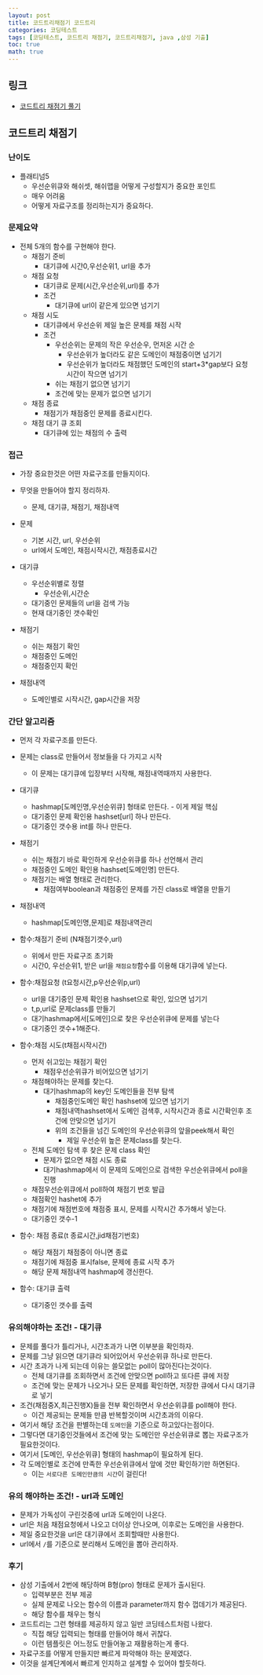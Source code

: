 ```yaml
---
layout: post
title: 코드트리채점기 코드트리
categories: 코딩테스트
tags: [코딩테스트, 코드트리 채점기, 코드트리채점기, java ,삼성 기출]
toc: true
math: true
---
```


## 링크

- [코드트리 채점기 풀기](https://www.codetree.ai/training-field/frequent-problems/problems/codetree-judger/description)

## 코드트리 채점기

### 난이도

- 플래티넘5
  - 우선순위큐와 해쉬셋, 해쉬맵을 어떻게 구성할지가 중요한 포인트
  - 매우 어려움
  - 어떻게 자료구조를 정리하는지가 중요하다.

### 문제요약

- 전체 5개의 함수를 구현해야 한다.
  - 채점기 준비
    - 대기큐에 시간0,우선순위1, url을 추가
  - 채점 요청
    - 대기큐로 문제(시간,우선순위,url)를 추가
    - 조건
      - 대기큐에 url이 같은게 있으면 넘기기
  - 채점 시도
    - 대기큐에서 우선순위 제일 높은 문제를 채점 시작
    - 조건
      - 우선순위는 문제의 작은 우선순우, 먼저온 시간 순
        - 우선순위가 높더라도 같은 도메인이 채점중이면 넘기기
        - 우선순위가 높더라도 채점했던 도메인의 start+3*gap보다 요청 시간이 작으면 넘기기
      - 쉬는 채점기 없으면 넘기기
      - 조건에 맞는 문제가 없으면 넘기기
  - 채점 종료
    - 채점기가 채점중인 문제를 종료시킨다.
  - 채점 대기 큐 조회
    - 대기큐에 있는 채점의 수 출력

### 접근

- 가장 중요한것은 어떤 자료구조를 만들지이다.
- 무엇을 만들어야 할지 정리하자.
  - 문제, 대기큐, 채점기, 채점내역

- 문제
  - 기본 시간, url, 우선순위
  - url에서 도메인, 채점시작시간, 채점종료시간
- 대기큐
  - 우선순위별로 정렬
    - 우선순위,시간순
  - 대기중인 문제들의 url을 검색 가능
  - 현재 대기중인 갯수확인
- 채점기
  - 쉬는 채점기 확인
  - 채점중인 도메인
  - 채점중인지 확인
- 채점내역
  - 도메인별로 시작시간, gap시간을 저장


### 간단 알고리즘

- 먼저 각 자료구조를 만든다.
- 문제는 class로 만들어서 정보들을 다 가지고 시작
  - 이 문제는 대기큐에 입장부터 시작해, 채점내역때까지 사용한다.
- 대기큐
  - hashmap[도메인명,우선순위큐] 형태로 만든다. - 이게 제일 핵심
  - 대기중인 문제 확인용 hashset[url] 하나 만든다.
  - 대기중인 갯수용 int를 하나 만든다.
- 채점기
  - 쉬는 채점기 바로 확인하게 우선순위큐를 하나 선언해서 관리
  - 채점중인 도메인 확인용 hashset[도메인명] 만든다.
  - 채점기는 배열 형태로 관리한다.
    - 채점여부boolean과 채점중인 문제를 가진 class로 배열을 만들기
- 채점내역
  - hashmap[도메인명,문제]로 채점내역관리

- 함수:채점기 준비 (N채점기갯수,url) 
  - 위에서 만든 자료구조 초기화
  - 시간0, 우선순위1, 받은 url을 `채점요청`함수를 이용해 대기큐에 넣는다.
- 함수:채점요청 (t요청시간,p우선순위p,url)
  - url을 대기중인 문제 확인용 hashset으로 확인, 있으면 넘기기
  - t,p,url로 문제class를 만들기
  - 대기hashmap에서[도메인]으로 찾은 우선순위큐에 문제를 넣는다
  - 대기중인 갯수+1해준다.
- 함수:채점 시도(t채점시작시간)
  - 먼저 쉬고있는 채점기 확인
    - 채점우선순위큐가 비어있으면 넘기기
  - 채점해야하는 문제를 찾는다.
    - 대기hashmap의 key인 도메인들을 전부 탐색
      - 채점중인도메인 확인 hashset에 있으면 넘기기
      - 채점내역hashset에서 도메인 검색후, 시작시간과 종료 시간확인후 조건에 안맞으면 넘기기
      - 위의 조건들을 넘긴 도메인의 우선순위큐의 앞을peek해서 확인
        - 제일 우선순위 높은 문제class를 찾는다.
  - 전체 도메인 탐색 후 찾은 문제 class 확인
    - 문제가 없으면 채점 시도 종료
    - 대기hashmap에서 이 문제의 도메인으로 검색한 우선순위큐에서 poll을 진행
  - 채점우선순위큐에서 poll하여 채점기 번호 발급
  - 채점확인 hashet에 추가
  - 채점기에 채점번호에 채점중 표시, 문제를 시작시간 추가해서 넣는다.
  - 대기중인 갯수-1
- 함수: 채점 종료(t 종료시간,jid채점기번호)
  - 해당 채점기 채점중이 아니면 종료
  - 채점기에 채점중 표시false, 문제에 종료 시작 추가
  - 해당 문제 채점내역 hashmap에 갱신한다.
- 함수: 대기큐 출력
  - 대기중인 갯수를 출력


### 유의해야하는 조건! - 대기큐

- 문제를 풀다가 틀리거나, 시간초과가 나면 이부분을 확인하자.
- 문제를 그냥 읽으면 대기큐라 되어있어서 우선순위큐 하나로 만든다.
- 시간 초과가 나게 되는데 이유는 쓸모없는 poll이 많아진다는것이다.
  - 전체 대기큐를 조회하면서 조건에 안맞으면 poll하고 또다른 큐에 저장
  - 조건에 맞는 문제가 나오거나 모든 문제를 확인하면, 저장한 큐에서 다시 대기큐로 넣기
- 조건(채점중X,최근진행X)들을 전부 확인하면서 우선순위큐를 poll해야 한다.
  - 이건 제공되는 문제들 만큼 반복할것이며 시간초과의 이유다.
- 여기서 해당 조건을 판별하는데 `도메인`을 기준으로 하고있다는점이다.
- 그렇다면 대기중인것들에서 조건에 맞는 도메인만 우선순위큐로 뽑는 자료구조가 필요한것이다.
- 여기서 [도메인, 우선순위큐] 형태의 hashmap이 필요하게 된다.
- 각 도메인별로 조건에 만족한 우선순위큐에서 앞에 것만 확인하기만 하면된다.
  - 이는 `서로다른 도메인만큼의 시간`이 걸린다!

### 유의 해야하는 조건!  - url과 도메인

- 문제가 가독성이 구린것중에 url과 도메인이 나온다.
- url은 처음 채점요청에서 나오고 더이상 안나오며, 이후로는 도메인을 사용한다.
- 제일 중요한것을 url은 대기큐에서 조회할때만 사용한다.
- url에서 `/`를 기준으로 분리해서 도메인을 뽑아 관리하자.


### 후기

- 삼성 기출에서 2번에 해당하며 B형(pro) 형태로 문제가 출시된다.
  - 입력부분은 전부 제공
  - 실제 문제로 나오는 함수의 이름과 parameter까지 함수 껍데기가 제공된다.
  - 해당 함수를 채우는 형식
- 코드트리는 그런 형태를 제공하지 않고 일반 코딩테스트처럼 나왔다.
  - 직접 해당 입력되는 형태를 만들어야 해서 귀찮다.
  - 이런 템플릿은 어느정도 만들어놓고 재활용하는게 좋다.
- 자료구조를 어떻게 만들지만 빠르게 파악해야 하는 문제였다.
- 이것을 설계단계에서 빠르게 인지하고 설계할 수 있어야 할듯하다.
